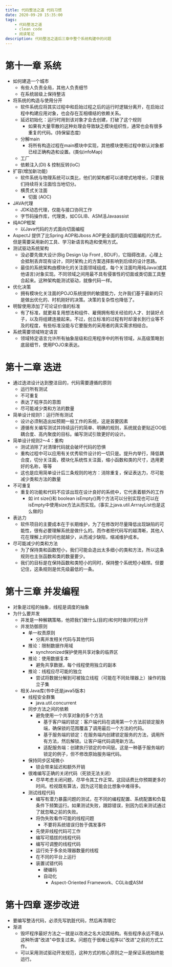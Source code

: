 ```yaml
---
title: 代码整洁之道 代码习惯
date: 2020-09-20 15:35:00
tags:
    - 代码整洁之道
    - clean code
    - 阅读笔记
description: 代码整洁之道后三章中整个系统构建中的问题
---
```

# 第十一章 系统
- 如何建造一个城市
    - 有些人负责全局，其他人负责细节
    - 在系统层级上保持整洁
- 将系统的构造与使用分开
    - 软件系统应将其实过程中和启始过程之后的运行时逻辑分离开，在启始过程中构建应用对象，也会存在互相缠结的依赖关系。
    - 延迟初始化：运行时用到该对象才会去创建，打破了这个规则
        - 如果有大量零散的这种处理会导致缺乏模块组织性，通常也会有很多重复的代码。(持保留态度)
    - 分解main
        - 将所有构造过程在main模块中实现，其他模块使用过程中默认对象都已经正确构造和设置。(类似infoMap)
    - 工厂
    - 依赖注入(DI) & 控制反转(IoC)
- 扩容(增加新功能)
    - 软件系统与物理系统可以类比，他们的架构都可以递增式地增长，只要我们持续将关注面恰当地切分。
    - 横贯式关注面
        - 切面 (AOC)
- JAVA代理
    - JDK动态代理，仅能与接口协同工作
    - 字节码操作库，代理类，如CGLIB、ASM活Javaassist
- 纯AOP框架
    - 以Java代码的方式面向切面编程
- AspectJ 提供了比Spring AOP和Jboss AOP更全面的面向切面编程的方式，但是需要采用新的工具、学习新语言构造和使用方式。
- 测试驱动系统架构
    - 没必要先做大设计(Big Design Up Front , BDUF)，它阻碍改进，心理上会抵制丢弃现有设计，同时架构上的方案选择影响到后续的设计思路。
    - 最佳的系统架构由模块化的关注面领域组成，每个关注面均用纯Java(或其他语言)对象实现。不同领域之间用最不具有侵害性的切面或类切面工具整合起来。这种架构能测试驱动，就像代码一样。
- 优化决策
    - 拥有模块化关注面的POJO系统提供的敏捷能力，允许我们基于最新的只是做出优化的、时机刚好的决策。决策的复杂性也降低了。
- 明智使用添加了可论证价值的标准
    - 有了标准，就更易复用想法和组件、雇佣拥有相关经验的人才、封装好点子，以及将组建连接起来。不过，创立标准的过程有时却漫长到行业等不及的程度，有些标准没能与它要服务的采用者的真实需求相结合。
- 系统需要领域特定语言
    - 领域特定语言允许所有抽象层级和应用程序中的所有领域，从高级策略到底层细节，使用POJO来表达。

# 第十二章 迭进
- 通过迭进设计达到整洁目的，代码需要遵循的原则
    - 运行所有测试
    - 不可重复
    - 表达了程序员的意图
    - 尽可能减少类和方法的数量
- 简单设计规则1：运行所有测试
    - 设计必须制造出如预期一般工作的系统，这是首要因素
    - 遵循有关编写测试并持续运行的简单、明确的规则，系统就会更贴近OO低耦合度、高内聚度的目标。编写测试引致更好的设计。
- 简单设计规则2～4：重构
    - 测试消除了对清理代码就会破坏代码的恐惧
    - 重构过程中可以应用有关优秀软件设计的一切只是。提升内举行，降低耦合度，切分关注面，模块化系统性关注面，缩小函数和类的尺寸，选用更好的名称，等等
    - 这也是应用简单设计后三条规则的地方：消除重复，保证表达力，尽可能减少类和方法的数量
- 不可重复
    - 重复的功能和代码不应该出现在设计良好的系统中，它代表着额外的工作
        - 如 int size()和 boolean isEmpty()两个方法可以分别实现也可以在isEmpty中使用size方法从而实现。(事实上java.util.ArrrayList也是这么做的)
- 表达力
    - 软件项目的主要成本在于长期维护，为了在修改时尽量降低出现缺陷的可能性，很有必要理解系统是做什么的。而作者把代码写的越清晰，其他人花在理解上的时间也就越少，从而减少缺陷，缩减维护成本。
- 尽可能减少的类和方法
    - 为了保持类和函数短小，我们可能会造出太多细小的类和方法，所以这条规则也主张函数和类的数量要少。
    - 我们的目标是在保持函数和类短小的同时，保持整个系统短小精悍。但要记住，这条规则是优先级最低的一条。

# 第十三章 并发编程
- 对象是过程的抽象，线程是调度的抽象
- 为什么要并发
    - 并发是一种解耦策略，他把我们做什么(目的)和何时做(时机)分开
    - 并发防御原则
        - 单一权责原则
            - 分离并发相关代码与其他代码
        - 推论：限制数据作用域
            - synchronized保护使用共享对象的临界区
        - 推论：使用数据复本
            - 避免共享数据，每个线程使用独立的副本
        - 推论：线程应尽可能的独立
            - 尝试将数据分解到可被独立线程（可能在不同处理器上）操作的独立子集
    - 相关Java库(书中还是java5版本)
        - 线程安全群集
            - java.util.concurrent
        - 同步方法之间的依赖
            - 避免使用一个共享对象的多个方法
                - 基于客户端的锁定：客户端代码在调用第一个方法前锁定服务端，确保锁的范围覆盖了调用最后一个方法的代码。
                - 基于服务端的锁定：在服务端内创建锁定服务的方法，调用所有方法，然后解锁。让客户端代码调用新方法。
                - 适配服务端：创建执行锁定的中间层。这是一种基于服务端的锁定的例子，但不修改原始服务端代码。
        - 保持同步区域微小
            - 锁会带来延迟和额外开销
        - 很难编写正确的关闭代码（死锁无法关闭）
            - 尽早考虑关闭问题，尽早令其工作正常。这回话费比你预期更多的时间。检视既有算法，因为这可能会比想象中难得多。
        - 测试线程代码
            - 编写有潜力暴露问题的测试，在不同的编程配置、系统配置和负载条件下频繁运行。如果测试失败，跟踪错误，别因为后来测试通过了就忽略之前的失败。
            - 将伪失败看作可能的线程问题
                - 不要将系统错误归咎于偶发事件
            - 先使非线程代码可工作
            - 编写可插拔的线程代码
            - 编写可调整的线程代码
            - 运行处于多余处理器数量的线程
            - 在不同的平台上运行
            - 装置试错代码
                - 硬编码
                - 自动化
                    - Aspect-Oriented Framework、CGLib或ASM
       
# 第十四章 逐步改进
- 要编写整洁代码，必须先写肮脏代码，然后再清理它
- 渐进
    - 毁坏程序最好方法之一就是以改进之名大动其结构。有些程序永远不能从这种所谓"改进"中恢复过来。问题在于很难让程序以"改进"之前的方式工作。
    - 可以采用测试驱动开发规范，这种方式的核心原则之一是保证系统始终能运行。